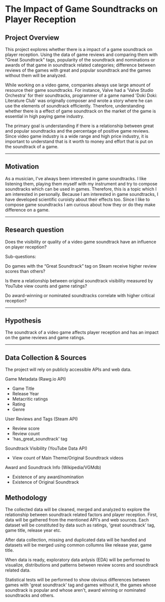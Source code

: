 # The Impact of Game Soundtracks on Player Reception

Project Overview
-----------------------------------------------------
This project explores whether there is a impact of a game soundtrack on player reception. Using the data of game reviews and comparing them with "Great Soundtrack" tags, popularity of the soundtrack and nominations or awards of that game in soundtrack related categories; difference between reviews of the games with great and popular soundtrack and the games without them will be analyzed.

While working on a video game, companies always use large amount of resource their game soundtracks. For instance, Valve had a 'Valve Studio Orchestra' for their soundtracks, programmer of a game named 'Doki Doki: Literature Club' was originally composer and wrote a story where he can use the elements of soundtrack efficiently. Therefore, understanding whether there is a effect of game soundtrack on the market of the game is essential in high paying game industry.

The primary goal is understanding if there is a relationship between great and popular soundtracks and the percentage of positive game reviews. Since video game industry is a wide range and high price industry, it is important to understand that is it worth to money and effort that is put on the soundtrack of a game.

-----------------------------------------------------
Motivation
-----------------------------------------------------
As a musician, I've always been interested in game soundtracks. I like listening them, playing them myself with my instrument and try to compose soundtracks which can be used in games. Therefore, this is a topic which I am interested in personally. Because I am interested in game soundtracks, I have developed scientific curoisty about their effects too. Since I like to compose game soundtracks I am curious about how they or do they make difference on a game.

-----------------------------------------------------
Research question
-----------------------------------------------------
Does the visibility or quality of a video game soundtrack have an influence on player reception?

Sub-questions:

Do games with the “Great Soundtrack” tag on Steam receive higher review scores than others?

Is there a relationship between original soundtrack visibility measured by YouTube view counts and game ratings?

Do award-winning or nominated soundtracks correlate with higher critical reception?

-----------------------------------------------------
Hypothesis
-----------------------------------------------------
The soundtrack of a video game affects player reception and has an impact on the game reviews and game ratings.

-----------------------------------------------------

Data Collection & Sources
-----------------------------------------------------
The project will rely on publicly accessible APIs and web data.

Game Metadata (Rawg.io API)

- Game Title
- Release Year
- Metacritic ratings
- Rating
- Genre

User Reviews and Tags (Steam API)

- Review score
- Review count
- 'has_great_soundtrack' tag

Soundtrack Visibility (YouTube Data API)

- View count of Main Theme/Original Soundtrack videos

Award and Soundtrack Info (Wikipedia/VGMdb)

- Existence of any award/nomination
- Existence of Original Soundtrack

Methodology
------------------------------------------------------
The collected data will be cleaned, merged and analyzed to explore the relationship between soundtrack related factors and player reception. First, data will be gathered from the mentioned API's and web sources. Each dataset will be constituted by data such as ratings, 'great soundtrack' tag, game title, release year etc.

After data collection, missing and duplicated data will be handled and datasets will be merged using common collumns like release year, game title.

When data is ready, exploratory data anlysis (EDA) will be performed to visualize, distributions and patterns between review scores and soundtrack related data.

Statistical tests will be performed to show obvious differences between games with 'great soundtrack' tag and games without it, the games whose soundtrack is popular and whose aren't, award winning or nominated soundtracks and others.

